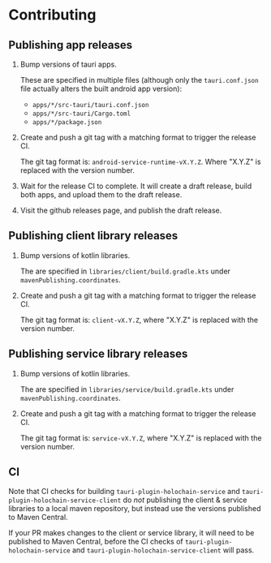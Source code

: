 # Contributing

## Publishing app releases

1. Bump versions of tauri apps.

    These are specified in multiple files (although only the `tauri.conf.json` file actually alters the built android app version):
    - `apps/*/src-tauri/tauri.conf.json`
    - `apps/*/src-tauri/Cargo.toml`
    - `apps/*/package.json`

2. Create and push a git tag with a matching format to trigger the release CI.

    The git tag format is: `android-service-runtime-vX.Y.Z`. Where "X.Y.Z" is replaced with the version number.

3. Wait for the release CI to complete. It will create a draft release, build both apps, and upload them to the draft release.
4. Visit the github releases page, and publish the draft release.


## Publishing client library releases

1. Bump versions of kotlin libraries.

    The are specified in `libraries/client/build.gradle.kts` under `mavenPublishing.coordinates`.

2. Create and push a git tag with a matching format to trigger the release CI.

    The git tag format is: `client-vX.Y.Z`, where "X.Y.Z" is replaced with the version number.

## Publishing service library releases

1. Bump versions of kotlin libraries.

    The are specified in `libraries/service/build.gradle.kts` under `mavenPublishing.coordinates`.

2. Create and push a git tag with a matching format to trigger the release CI.

    The git tag format is: `service-vX.Y.Z`, where "X.Y.Z" is replaced with the version number.

## CI

Note that CI checks for building `tauri-plugin-holochain-service` and `tauri-plugin-holochain-service-client` do *not* publishing the client & service libraries to a local maven repository, but instead use the versions published to Maven Central.

If your PR makes changes to the client or service library, it will need to be published to Maven Central, before the CI checks of `tauri-plugin-holochain-service` and `tauri-plugin-holochain-service-client` will pass.